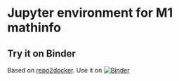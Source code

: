 # Jupyter environment for M1 mathinfo

## Try it on Binder

Based on [repo2docker](https://repo2docker.readthedocs.io/en/latest/usage.html).
Use it on [![Binder](https://mybinder.org/badge_logo.svg)](https://mybinder.org/v2/gh/mastermic/binder-template)
